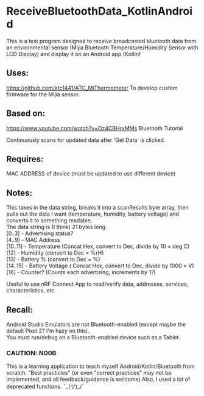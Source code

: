 # ReceiveBluetoothData_KotlinAndroid
This is a test program designed to receive broadcasted bluetooth data from an environmental sensor (Mijia Bluetooth Temperature/Humidity Sensor with LCD Display) and display it on an Android app (Kotlin)

## Uses:  
https://github.com/atc1441/ATC_MiThermometer
To develop custom firmware for the Mijia sensor.

## Based on:  
https://www.youtube.com/watch?v=Oz4CBHrxMMs 
Bluetooth Tutorial

Continuously scans for updated data after 'Get Data' is clicked.

## Requires:  
MAC ADDRESS of device (must be updated to use different device)

## Notes:  
This takes in the data string, breaks it into a scanResults byte array, then pulls out the data I want (temperature, humidity, battery voltage) and converts it to something readable.  
The data string is (I think) 21 bytes long.  
[0..3] - Advertising status?  
[4..9] - MAC Address  
[10..11] - Temperature (Concat Hex, convert to Dec, divide by 10 = deg C)  
[12] - Humidity (convert to Dec = %rH)  
[13] - Battery % (convert to Dec = %)  
[14..15] - Battery Voltage ( Concat Hex, convert to Dec, divide by 1000 = V)  
[16] - Counter? (Counts each advertising, increments by 1?)    

Useful to use nRF Connect App to read/verify data, addresses, services, characteristics, etc.   

## Recall:  
Android Studio Emulators are not Bluetooth-enabled (except maybe the default Pixel 2? I'm hazy on this).  
You must run/debug on a Bluetooth-enabled device such as a Tablet.

### CAUTION: N00B  
This is a learning application to teach myself Android/Kotlin/Bluetooth from scratch. 
"Best practicies" (or even "correct practices" may not be implemented, and all feedback/guidance is welcome)
Also, I used a lot of deprecated functions. ¯\_(ツ)_/¯
